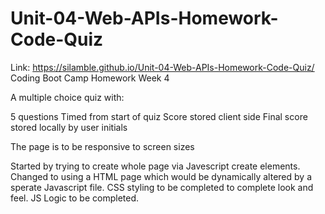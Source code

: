 # Unit-04-Web-APIs-Homework-Code-Quiz
Link: https://silamble.github.io/Unit-04-Web-APIs-Homework-Code-Quiz/
Coding Boot Camp Homework Week 4

A multiple choice quiz with:

5 questions
Timed from start of quiz
Score stored client side
Final score stored locally by user initials

The page is to be responsive to screen sizes

Started by trying to create whole page via Javescript create elements. Changed to using a HTML page which would be dynamically altered by a sperate Javascript file.
CSS styling to be completed to complete look and feel.
JS Logic to be completed.
